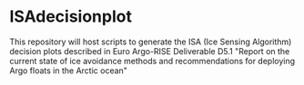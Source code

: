 # ISAdecisionplot
This repository will host scripts to generate the ISA (Ice Sensing Algorithm) decision plots described in Euro Argo-RISE Deliverable D5.1 
"Report on the current state of ice avoidance methods and recommendations for deploying Argo floats in the Arctic ocean" 
